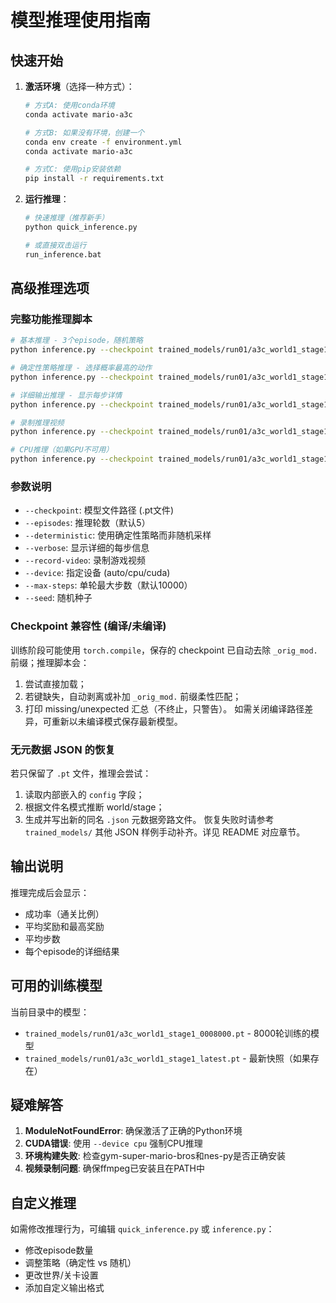 # 模型推理使用指南

## 快速开始

1. **激活环境**（选择一种方式）：
   ```bash
   # 方式A: 使用conda环境
   conda activate mario-a3c
   
   # 方式B: 如果没有环境，创建一个
   conda env create -f environment.yml
   conda activate mario-a3c
   
   # 方式C: 使用pip安装依赖
   pip install -r requirements.txt
   ```

2. **运行推理**：
   ```bash
   # 快速推理（推荐新手）
   python quick_inference.py
   
   # 或直接双击运行
   run_inference.bat
   ```

## 高级推理选项

### 完整功能推理脚本
```bash
# 基本推理 - 3个episode，随机策略
python inference.py --checkpoint trained_models/run01/a3c_world1_stage1_0008000.pt --episodes 3

# 确定性策略推理 - 选择概率最高的动作
python inference.py --checkpoint trained_models/run01/a3c_world1_stage1_0008000.pt --episodes 5 --deterministic

# 详细输出推理 - 显示每步详情
python inference.py --checkpoint trained_models/run01/a3c_world1_stage1_0008000.pt --episodes 2 --deterministic --verbose

# 录制推理视频
python inference.py --checkpoint trained_models/run01/a3c_world1_stage1_0008000.pt --episodes 1 --deterministic --record-video

# CPU推理（如果GPU不可用）
python inference.py --checkpoint trained_models/run01/a3c_world1_stage1_0008000.pt --episodes 3 --device cpu
```

### 参数说明
- `--checkpoint`: 模型文件路径 (.pt文件)
- `--episodes`: 推理轮数（默认5）
- `--deterministic`: 使用确定性策略而非随机采样
- `--verbose`: 显示详细的每步信息
- `--record-video`: 录制游戏视频
- `--device`: 指定设备 (auto/cpu/cuda)
- `--max-steps`: 单轮最大步数（默认10000）
- `--seed`: 随机种子

### Checkpoint 兼容性 (编译/未编译)
训练阶段可能使用 `torch.compile`，保存的 checkpoint 已自动去除 `_orig_mod.` 前缀；推理脚本会：
1. 尝试直接加载；
2. 若键缺失，自动剥离或补加 `_orig_mod.` 前缀柔性匹配；
3. 打印 missing/unexpected 汇总（不终止，只警告）。
如需关闭编译路径差异，可重新以未编译模式保存最新模型。

### 无元数据 JSON 的恢复
若只保留了 `.pt` 文件，推理会尝试：
1. 读取内部嵌入的 `config` 字段；
2. 根据文件名模式推断 world/stage；
3. 生成并写出新的同名 `.json` 元数据旁路文件。
恢复失败时请参考 `trained_models/` 其他 JSON 样例手动补齐。详见 README 对应章节。

## 输出说明

推理完成后会显示：
- 成功率（通关比例）
- 平均奖励和最高奖励
- 平均步数
- 每个episode的详细结果

## 可用的训练模型

当前目录中的模型：
- `trained_models/run01/a3c_world1_stage1_0008000.pt` - 8000轮训练的模型
- `trained_models/run01/a3c_world1_stage1_latest.pt` - 最新快照（如果存在）

## 疑难解答

1. **ModuleNotFoundError**: 确保激活了正确的Python环境
2. **CUDA错误**: 使用 `--device cpu` 强制CPU推理
3. **环境构建失败**: 检查gym-super-mario-bros和nes-py是否正确安装
4. **视频录制问题**: 确保ffmpeg已安装且在PATH中

## 自定义推理

如需修改推理行为，可编辑 `quick_inference.py` 或 `inference.py`：
- 修改episode数量
- 调整策略（确定性 vs 随机）
- 更改世界/关卡设置
- 添加自定义输出格式